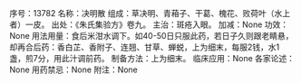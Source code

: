 序号：13782
名称：决明散
组成：草决明、青葙子、干葛、槐花、败荷叶（水上者）一皮。
出处：《朱氏集验方》卷九。
主治：斑疮入眼。
加减：None
功效：None
用法用量：食后米泔水调下。如40-50日只服此药，若日子久则跟老睛悬，却再合后药：香白芷、香附子、连翘、甘草、蝉蜕，上为细末，每服2钱，水1盏，煎7分，用此汁调前药。
制备方法：上为细末。
临床应用：None
各家论述：None
用药禁忌：None
附注：None

